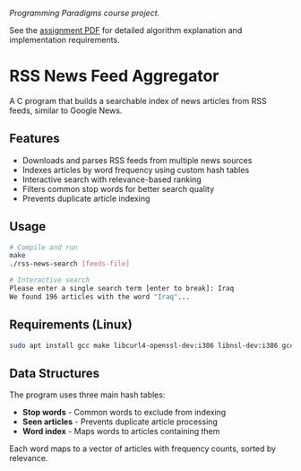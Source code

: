 *Programming Paradigms course project.*

See the [assignment PDF](https://github.com/Gdzagaa1/paradigms-04/blob/master/17-Assignment-4-RSS.pdf)  for detailed algorithm explanation and implementation requirements.
# RSS News Feed Aggregator

A C program that builds a searchable index of news articles from RSS feeds, similar to Google News.

## Features

- Downloads and parses RSS feeds from multiple news sources
- Indexes articles by word frequency using custom hash tables
- Interactive search with relevance-based ranking
- Filters common stop words for better search quality
- Prevents duplicate article indexing

## Usage

```bash
# Compile and run
make
./rss-news-search [feeds-file]

# Interactive search
Please enter a single search term [enter to break]: Iraq
We found 196 articles with the word "Iraq"...
```

## Requirements (Linux)

```bash
sudo apt install gcc make libcurl4-openssl-dev:i386 libnsl-dev:i386 gcc-multilib
```

## Data Structures

The program uses three main hash tables:
- **Stop words** - Common words to exclude from indexing
- **Seen articles** - Prevents duplicate article processing  
- **Word index** - Maps words to articles containing them

Each word maps to a vector of articles with frequency counts, sorted by relevance.
